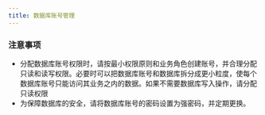 ```yaml
---
title: 数据库账号管理
---
```

### 注意事项
- 分配数据库账号权限时，请按最小权限原则和业务角色创建账号，并合理分配只读和读写权限。必要时可以把数据库账号和数据库拆分成更小粒度，使每个数据库账号只能访问其业务之内的数据。如果不需要数据库写入操作，请分配只读权限
- 为保障数据库的安全，请将数据库账号的密码设置为强密码，并定期更换。



































